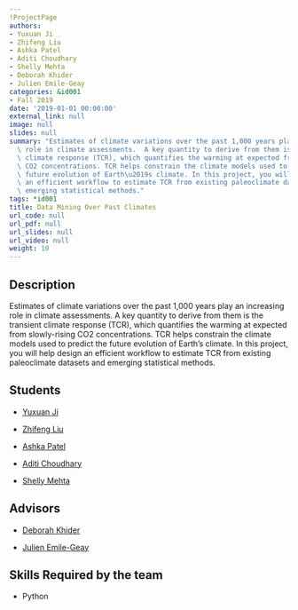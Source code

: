 ```yaml
---
!ProjectPage
authors:
- Yuxuan Ji
- Zhifeng Liu
- Ashka Patel
- Aditi Choudhary
- Shelly Mehta
- Deborah Khider
- Julien Emile-Geay
categories: &id001
- Fall 2019
date: '2019-01-01 00:00:00'
external_link: null
image: null
slides: null
summary: "Estimates of climate variations over the past 1,000 years play an increasing\
  \ role in climate assessments.  A key quantity to derive from them is the transient\
  \ climate response (TCR), which quantifies the warming at expected from slowly-rising\
  \ CO2 concentrations. TCR helps constrain the climate models used to predict the\
  \ future evolution of Earth\u2019s climate. In this project, you will help design\
  \ an efficient workflow to estimate TCR from existing paleoclimate datasets and\
  \ emerging statistical methods."
tags: *id001
title: Data Mining Over Past Climates
url_code: null
url_pdf: null
url_slides: null
url_video: null
weight: 10
---
```

## Description

Estimates of climate variations over the past 1,000 years play an increasing role in climate assessments.  A key quantity to derive from them is the transient climate response (TCR), which quantifies the warming at expected from slowly-rising CO2 concentrations. TCR helps constrain the climate models used to predict the future evolution of Earth’s climate. In this project, you will help design an efficient workflow to estimate TCR from existing paleoclimate datasets and emerging statistical methods.





## Students

* [Yuxuan Ji](../../../author/yuxuan-ji)

* [Zhifeng Liu](../../../author/zhifeng-liu)

* [Ashka Patel](../../../author/ashka-patel)

* [Aditi Choudhary](../../../author/aditi-choudhary)

* [Shelly Mehta](../../../author/shelly-mehta)

## Advisors

* [Deborah Khider](../../../author/deborah-khider)

* [Julien Emile-Geay](../../../author/julien-emile-geay)

## Skills Required by the team


* Python